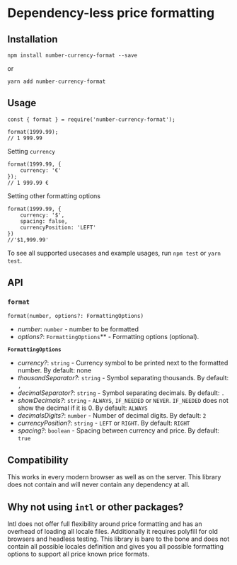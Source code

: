 # Dependency-less price formatting


## Installation

```
npm install number-currency-format --save
```

or

```
yarn add number-currency-format
```

## Usage

```
const { format } = require('number-currency-format');

format(1999.99);
// 1 999.99
```

Setting `currency`
```
format(1999.99, {
    currency: '€'
});
// 1 999.99 €
```

Setting other formatting options
```
format(1999.99, {
    currency: '$',
    spacing: false,
    currencyPosition: 'LEFT'
})
//'$1,999.99'
```

To see all supported usecases and example usages, run `npm test` or `yarn test`.

## API

### `format`
```
format(number, options?: FormattingOptions)
```

* *number*: `number` - number to be formatted
* *options?*: `FormattingOptions`** - Formatting options (optional).

**`FormattingOptions`**

 * *currency?*: `string` - Currency symbol to be printed next to the formatted number. By default: none
 * *thousandSeparator?*: `string` - Symbol separating thousands. By default: `,`
 * *decimalSeparator?*: `string` - Symbol separating decimals. By default: `.`
 * *showDecimals?*: `string` - `ALWAYS`, `IF_NEEDED` or `NEVER`. `IF_NEEDED` does not show the decimal if it is 0. By default: `ALWAYS`
 * *decimalsDigits?*: `number` - Number of decimal digits. By default: `2`
 * *currencyPosition?*: `string` - `LEFT` or `RIGHT`. By default: `RIGHT`
 * *spacing?*: `boolean` - Spacing between currency and price. By default: `true`
 
## Compatibility
This works in every modern browser as well as on the server. This library does not contain and will never contain any dependency at all.

## Why not using `intl` or other packages?

Intl does not offer full flexibility around price formatting and has an overhead of loading all locale files. Additionally it requires polyfill for old browsers and headless testing. This library is bare to the bone and does not contain all possible locales definition and gives you all possible formatting options to support all price known price formats.
